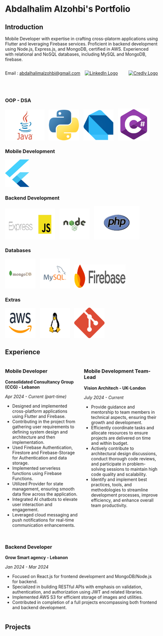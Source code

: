 # Abdalhalim Alzohbi's Portfolio

## Introduction

Mobile Developer with expertise in crafting cross-platorm applications using Flutter and leveraging Firebase services.
Proficient in backend development using Node.js, Express.js, and MongoDB, certified in AWS. Experienced with relational
and NoSQL databases, including MySQL and MongoDB, firebase.

<div style="display: flex; align-items: center;">
    <div style="flex: 1;">
    
Email :  abdalhalimalzohbi@gmail.com
    </div>
    <div>
        <a href="https://www.linkedin.com/in/abdalhalimalzohbi/">
            <img src="https://static.licdn.com/sc/h/al2o9zrvru7aqj8e1x2rzsrca" alt="LinkedIn Logo" width="50" height="50">
        </a>
    </div>
    &nbsp;
    &nbsp;
    &nbsp;
    &nbsp;
    &nbsp;
    <div>
        <a href="https://www.credly.com/users/abdalhalimalzohbi/">
            <img src="https://images.credly.com/size/400x400/images/b685de69-03cf-402c-b8e3-62ecd0e2e949/blob.png" alt="Credly Logo" width="50" height="50">
        </a>
    </div>
</div>
<br>
<br>

### OOP - DSA

<div style="overflow-x: auto; white-space: nowrap;">
<img src="/assets/icons/java.jpeg" alt="Programming Language 1" style="display: inline-block; width: 130px; height: 100px; margin-right: 10px; background-color: white;">
    <img src="/assets/icons/python.png" alt="Programming Language 2" style="display: inline-block; width: 100px; height: 100px; margin-right: 10px;">
    <img src="/assets/icons/dart.png" alt="Programming Language 3" style="display: inline-block; width: 100px; height: 100px; margin-right: 10px;">
    <img src="/assets/icons/csharp.png" alt="Programming Language 3" style="display: inline-block; width: 105px; height: 105px; margin-right: 10px;">
 
</div>

### Mobile Development

<div style="overflow-x: auto; white-space: nowrap;">
    <img src="/assets/icons/flutter.png" alt="Programming Language 2" style="display: inline-block; width: 80px; height: 90px; margin-right: 10px;">
</div>

### Backend Development

<div>
    <img src="/assets/icons/express.jpg" alt="Programming Language 2" style="display: inline-block; width: 165px; height: 100px; margin-right: 10px;">
    <img src="/assets/icons/nodejs.svg" alt="Programming Language 2" style="display: inline-block; width: 100px; height: 100px; margin-right: 10px;">
    <img src="/assets/icons/php.png" alt="Programming Language 2" style="display: inline-block; width: 150px; height: 110px; margin-right: 10px;">

</div>

### Databases

<div>
        <img src="/assets/icons/mongodb.svg" alt="Programming Language 1" style="display: inline-block; width: 100px; height: 100px; margin-right: 10px;">
    <img src="/assets/icons/mysql.svg" alt="Programming Language 2" style="display: inline-block; width: 100px; height: 100px; margin-right: 10px;">
    <img src="/assets/icons/Firebase.png" alt="Programming Language 3" style="display: inline-block; width: 170px; height: 80px; margin-right: 10px;">

</div>

### Extras

<div>
        <img src="/assets/icons/aws.svg" alt="Programming Language 1" style="display: inline-block; width: 100px; height: 100px; margin-right: 10px;">
    <img src="/assets/icons/linux.svg" alt="Programming Language 2" style="display: inline-block; width: 100px; height: 100px; margin-right: 10px;">
    <img src="/assets/icons/git.png" alt="Programming Language 3" style="display: inline-block; width: 100px; height: 100px; margin-right: 10px;">

</div>

## Experience

<div style="display: flex; flex-wrap: wrap; gap: 1rem;">

  <div style="flex: 1; min-width: 200px;">

<div>
    <h3>Mobile Developer</h3>
    <p><strong>Consolidated Consultancy Group (CCG) - Lebanon</strong></p>
    <p><em>Apr 2024 - Current (part-time)</em></p>
</div>

<ul>
    <li>Designed and implemented cross-platform applications using Flutter and Firebase.</li>
    <li>Contributing in the project from gathering user requirements to defining system design and architecture and then implementation.</li>
    <li>Used Firebase Authentication, Firestore and Firebase-Storage for Authentication and data storage.</li>
    <li>Implemented serverless functions using Firebase Functions.</li>
    <li>Utilized Provider for state management, ensuring smooth data flow across the application.</li>
    <li>Integrated AI chatbots to elevate user interaction and engagement.</li>
    <li>Leveraged cloud messaging and push notifications for real-time communication enhancements.</li>
</ul>

  </div>

  <div style="flex: 1; min-width: 200px;">
<div>
    <h3>Mobile Development Team-Lead</h3>
    <p><strong>Vision Architech - UK-London</strong></p>
    <p><em>July 2024 - Current</em></p>
</div>

<ul>
    <li>Provide guidance and mentorship to team members in technical aspects, ensuring their growth and development.</li>
    <li>Efficiently coordinate tasks and allocate resources to ensure projects are delivered on time and within budget.</li>
    <li>Actively contribute to architectural design discussions, conduct thorough code reviews, and participate in problem-solving sessions to maintain high code quality and scalability.</li>
    <li>Identify and implement best practices, tools, and methodologies to streamline development processes, improve efficiency, and enhance overall team productivity.</li>
</ul>

  </div>
    <div style="flex: 1; min-width: 200px;">

<div>
    <h3>Backend Developer</h3>
    <p><strong>Grow Smart agency - Lebanon</strong></p>
    <p><em>Jan 2024 - Mar 2024</em></p>
</div>

<ul>
    <li>Focused on React.js for frontend development and MongoDB/Node.js for backend.</li>
    <li>Specialized in building RESTful APIs with emphasis on validation, authentication, and authorization using JWT and related libraries.</li>
    <li>Implemented AWS S3 for efficient storage of images and utilities.</li>
    <li>Contributed in completion of a full projects encompassing both frontend and backend development.</li>
</ul>

  </div>

</div>

## Projects
